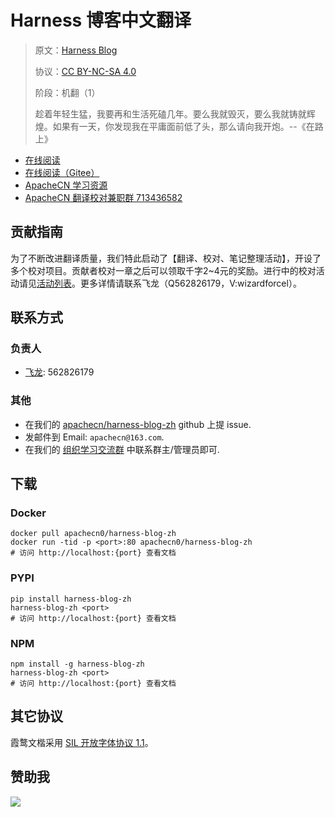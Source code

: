 <!--
    需要填充的占位符：
    
    README.md
    
        Harness 博客中文翻译：文档中文名
        Harness Blog：文档英文名
        https://www.harness.io/blog：文档原始链接
        hrns：域名前缀
        飞龙：负责人名称
        wizardforcel：负责人 Github 用户名
        562826179：负责人 QQ
        harness-blog-zh：ApacheCN 的 Github 仓库名称
        harness-blog-zh：DockerHub 仓库名称
        harness-blog-zh：PYPI 包名称
        harness-blog-zh：NPM 包名称
    
    CNAME
    
        hrns：域名前缀

    index.html
    
        Harness 博客中文翻译：文档中文名
        #0677d4：显示颜色
        harness-blog-zh：ApacheCN 的 Github 仓库名称

    asset/docsify-apachecn-footer.js
    
        harness-blog-zh：ApacheCN 的 Github 仓库名称
-->

# Harness 博客中文翻译

> 原文：[Harness Blog](https://www.harness.io/blog)
> 
> 协议：[CC BY-NC-SA 4.0](http://creativecommons.org/licenses/by-nc-sa/4.0/)
> 
> 阶段：机翻（1）
> 
> 趁着年轻生猛，我要再和生活死磕几年。要么我就毁灭，要么我就铸就辉煌。如果有一天，你发现我在平庸面前低了头，那么请向我开炮。--《在路上》

* [在线阅读](https://hrns.apachecn.org)
* [在线阅读（Gitee）](https://apachecn.gitee.io/doc-template/)
* [ApacheCN 学习资源](http://docs.apachecn.org/)
* [ApacheCN 翻译校对兼职群 713436582](https://jq.qq.com/?_wv=1027&k=VSNtgpjb)

## 贡献指南

为了不断改进翻译质量，我们特此启动了【翻译、校对、笔记整理活动】，开设了多个校对项目。贡献者校对一章之后可以领取千字2\~4元的奖励。进行中的校对活动请见[活动列表](https://home.apachecn.org/#/docs/activity/docs-activity)。更多详情请联系飞龙（Q562826179，V:wizardforcel）。

## 联系方式

### 负责人

* [飞龙](https://github.com/wizardforcel): 562826179

### 其他

*   在我们的 [apachecn/harness-blog-zh](https://github.com/apachecn/harness-blog-zh) github 上提 issue.
*   发邮件到 Email: `apachecn@163.com`.
*   在我们的 [组织学习交流群](https://www.apachecn.org/#/docs/join) 中联系群主/管理员即可.

## 下载

### Docker

```
docker pull apachecn0/harness-blog-zh
docker run -tid -p <port>:80 apachecn0/harness-blog-zh
# 访问 http://localhost:{port} 查看文档
```

### PYPI

```
pip install harness-blog-zh
harness-blog-zh <port>
# 访问 http://localhost:{port} 查看文档
```

### NPM

```
npm install -g harness-blog-zh
harness-blog-zh <port>
# 访问 http://localhost:{port} 查看文档
```

## 其它协议

霞鹜文楷采用 [SIL 开放字体协议 1.1](https://github.com/lxgw/LxgwWenKai/blob/main/SIL_Open_Font_License_1.1.txt)。

## 赞助我

![](https://img-blog.csdnimg.cn/20200112005920729.png)
